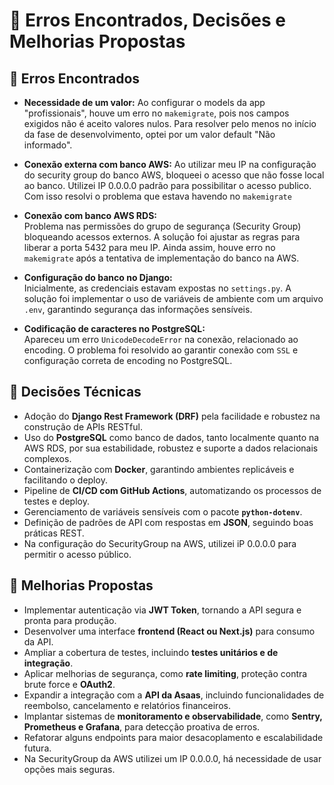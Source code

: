 
# 📑 Erros Encontrados, Decisões e Melhorias Propostas

## 🐞 Erros Encontrados

- **Necessidade de um valor:**
  Ao configurar o models da app "profissionais", houve um erro no `makemigrate`, pois nos campos exigidos não é aceito valores nulos. Para resolver pelo menos no início da fase de desenvolvimento, optei por um valor default "Não informado".

- **Conexão externa com banco AWS:**
  Ao utilizar meu IP na configuração do security group do banco AWS, bloqueei o acesso que não fosse local ao banco. Utilizei IP 0.0.0.0 padrão para possibilitar o acesso publico. Com isso resolvi o problema que estava havendo no `makemigrate`

- **Conexão com banco AWS RDS:**  
  Problema nas permissões do grupo de segurança (Security Group) bloqueando acessos externos. A solução foi ajustar as regras para liberar a porta 5432 para meu IP. Ainda assim, houve erro no `makemigrate` após a tentativa de implementação do banco na AWS.

- **Configuração do banco no Django:**  
  Inicialmente, as credenciais estavam expostas no `settings.py`. A solução foi implementar o uso de variáveis de ambiente com um arquivo `.env`, garantindo segurança das informações sensíveis.

- **Codificação de caracteres no PostgreSQL:**  
  Apareceu um erro `UnicodeDecodeError` na conexão, relacionado ao encoding. O problema foi resolvido ao garantir conexão com `SSL` e configuração correta de encoding no PostgreSQL.

## 🧠 Decisões Técnicas

- Adoção do **Django Rest Framework (DRF)** pela facilidade e robustez na construção de APIs RESTful.
- Uso do **PostgreSQL** como banco de dados, tanto localmente quanto na AWS RDS, por sua estabilidade, robustez e suporte a dados relacionais complexos.
- Containerização com **Docker**, garantindo ambientes replicáveis e facilitando o deploy.
- Pipeline de **CI/CD com GitHub Actions**, automatizando os processos de testes e deploy.
- Gerenciamento de variáveis sensíveis com o pacote **`python-dotenv`**.
- Definição de padrões de API com respostas em **JSON**, seguindo boas práticas REST.
- Na configuração do SecurityGroup na AWS, utilizei iP 0.0.0.0 para permitir o acesso público. 

## 🚀 Melhorias Propostas

- Implementar autenticação via **JWT Token**, tornando a API segura e pronta para produção.
- Desenvolver uma interface **frontend (React ou Next.js)** para consumo da API.
- Ampliar a cobertura de testes, incluindo **testes unitários e de integração**.
- Aplicar melhorias de segurança, como **rate limiting**, proteção contra brute force e **OAuth2**.
- Expandir a integração com a **API da Asaas**, incluindo funcionalidades de reembolso, cancelamento e relatórios financeiros.
- Implantar sistemas de **monitoramento e observabilidade**, como **Sentry, Prometheus e Grafana**, para detecção proativa de erros.
- Refatorar alguns endpoints para maior desacoplamento e escalabilidade futura.
- Na SecurityGroup da AWS utilizei um IP 0.0.0.0, há necessidade de usar opções mais seguras. 

